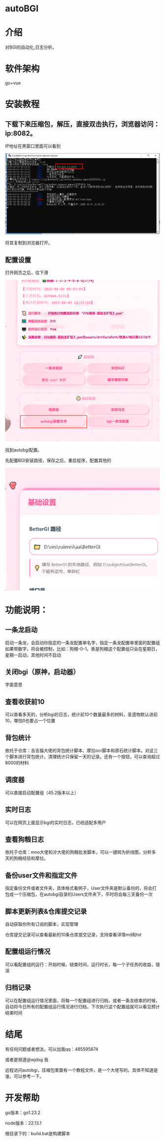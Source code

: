 # autoBGI

# 介绍
对BGI的自动化,日志分析。

# 软件架构
go+vue

# 安装教程

## 下载下来压缩包，解压，直接双击执行，浏览器访问：ip:8082。

IP地址在黑窗口里面可以看到

![image-20250809102055339](./assets/image-20250809102055339.png)

将其复制到浏览器打开。

## 配置设置

打开网页之后，往下滑

![391c3f25cda6d59bd9a70723abd1c6fe](./assets/391c3f25cda6d59bd9a70723abd1c6fe.png)

找到autobgi配置。

先配置BGI安装路径，保存之后，重启程序，配置其他的

![image-20250809102431054](./assets/image-20250809102431054.png)

# 功能说明：

## 一条龙启动

启动一条龙，会启动你指定的一条龙配置单名字，指定一条龙配置单里面的配置组如果带数字，将会被控制，比如：狗粮-0-1。表是狗粮这个配置组只会在星期日，星期一启动，其他时间不启动

## 关闭bgi（原神，启动器）

字面意思

## 查看收获前10

可以查看多天的，分析bgi的日志，统计前10个数量最多的材料，圣遗物默认进前10，哪怕0也要占一个位置

## 背包统计

依托于仓库：吉吉猫大佬的背包统计脚本、摩拉ocr脚本和原石统计脚本。对这三个脚本进行背包统计。清理统计只保留一天的记录。还有一个按钮，可以查询超过8000的材料

## 调度器

可以直接启动配置组（45.2版本以上）

## 实时日志

可以在网页上面显示bgi的实时日志，已经适配多用户

## 查看狗粮日志

依托于仓库：mno大佬和汐大佬的狗粮批发脚本，可以一键转为折线图，分析多天的狗粮经验和摩拉。

## 备份user文件和指定文件

指定备份文件或者文件夹，具体格式看例子，User文件夹是默认备份的，将会打包成一个压缩包，在autobgi目录的Users文件夹下，平时将会每三天备份一次

## 脚本更新列表&仓库提交记录

自动获取你所有订阅的脚本，实现管理

仓库提交记录可以查看最新的10条仓库提交记录，支持查看详情md和txt

## 配置组运行情况

可以看配置组的运行：开始时候，结束时间，运行时长，每一个子任务的收益，错误

## 归档记录

可以在配置组运行情况里面，将每一个配置组进行归档，或者一条龙结束的时候，自动将今日所有的配置组运行情况进行归档，下次执行这个配置组就可以看见预计结束时间

# 结尾

有任何问题或者想法，可以加我qq：485595674

或者是频道@wjdsg 我

远程访问autobgi，压缩包里面有一个教程文件，是一个大佬写的，具体不知道是谁，可以参考一下。

# 开发帮助

go版本：go1.23.2

node版本：22.13.1

根目录下的：build.bat是构建脚本

